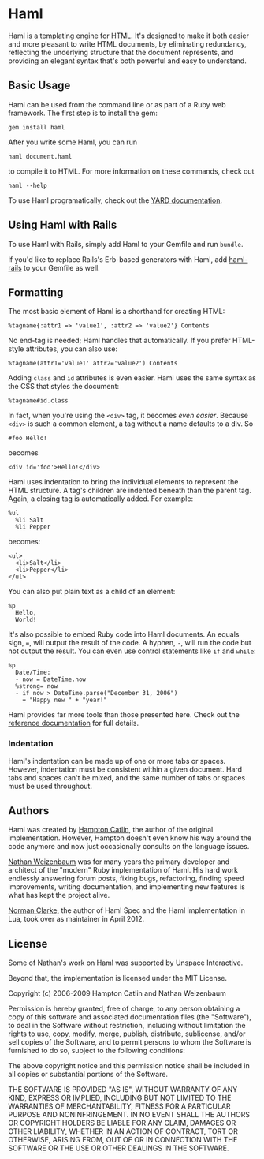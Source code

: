 # Haml

Haml is a templating engine for HTML. It's designed to make it both easier and
more pleasant to write HTML documents, by eliminating redundancy, reflecting the
underlying structure that the document represents, and providing an elegant syntax
that's both powerful and easy to understand.

## Basic Usage

Haml can be used from the command line or as part of a Ruby web framework. The
first step is to install the gem:

    gem install haml

After you write some Haml, you can run

    haml document.haml

to compile it to HTML. For more information on these commands, check out

    haml --help

To use Haml programatically, check out the [YARD
documentation](http://haml-lang.com/docs/yardoc/).

## Using Haml with Rails

To use Haml with Rails, simply add Haml to your Gemfile and run `bundle`.

If you'd like to replace Rails's Erb-based generators with Haml, add
[haml-rails](https://github.com/indirect/haml-rails) to your Gemfile as well.

## Formatting

The most basic element of Haml is a shorthand for creating HTML:

    %tagname{:attr1 => 'value1', :attr2 => 'value2'} Contents

No end-tag is needed; Haml handles that automatically. If you prefer HTML-style
attributes, you can also use:

    %tagname(attr1='value1' attr2='value2') Contents

Adding `class` and `id` attributes is even easier. Haml uses the same syntax as
the CSS that styles the document:

    %tagname#id.class

In fact, when you're using the `<div>` tag, it becomes _even easier_. Because
`<div>` is such a common element, a tag without a name defaults to a div. So

    #foo Hello!

becomes

    <div id='foo'>Hello!</div>

Haml uses indentation to bring the individual elements to represent the HTML
structure. A tag's children are indented beneath than the parent tag. Again, a
closing tag is automatically added. For example:

    %ul
      %li Salt
      %li Pepper

becomes:

    <ul>
      <li>Salt</li>
      <li>Pepper</li>
    </ul>

You can also put plain text as a child of an element:

    %p
      Hello,
      World!

It's also possible to embed Ruby code into Haml documents. An equals sign, `=`,
will output the result of the code. A hyphen, `-`, will run the code but not
output the result. You can even use control statements like `if` and `while`:

    %p
      Date/Time:
      - now = DateTime.now
      %strong= now
      - if now > DateTime.parse("December 31, 2006")
        = "Happy new " + "year!"

Haml provides far more tools than those presented here. Check out the [reference
documentation](http://beta.haml-lang.com/docs/yardoc/file.HAML_REFERENCE.html)
for full details.

### Indentation

Haml's indentation can be made up of one or more tabs or spaces. However,
indentation must be consistent within a given document. Hard tabs and spaces
can't be mixed, and the same number of tabs or spaces must be used throughout.

## Authors

Haml was created by [Hampton Catlin](http://hamptoncatlin.com), the author of
the original implementation. However, Hampton doesn't even know his way around
the code anymore and now just occasionally consults on the language issues.

[Nathan Weizenbaum](http://nex-3.com) was for many years the primary developer
and architect of the "modern" Ruby implementation of Haml. His hard work
endlessly answering forum posts, fixing bugs, refactoring, finding speed
improvements, writing documentation, and implementing new features is what has
kept the project alive.

[Norman Clarke](http://github.com/norman), the author of Haml Spec and the Haml
implementation in Lua, took over as maintainer in April 2012.

## License

Some of Nathan's work on Haml was supported by Unspace Interactive.

Beyond that, the implementation is licensed under the MIT License.

Copyright (c) 2006-2009 Hampton Catlin and Nathan Weizenbaum

Permission is hereby granted, free of charge, to any person obtaining a copy of
this software and associated documentation files (the "Software"), to deal in
the Software without restriction, including without limitation the rights to
use, copy, modify, merge, publish, distribute, sublicense, and/or sell copies of
the Software, and to permit persons to whom the Software is furnished to do so,
subject to the following conditions:

The above copyright notice and this permission notice shall be included in all
copies or substantial portions of the Software.

THE SOFTWARE IS PROVIDED "AS IS", WITHOUT WARRANTY OF ANY KIND, EXPRESS OR
IMPLIED, INCLUDING BUT NOT LIMITED TO THE WARRANTIES OF MERCHANTABILITY, FITNESS
FOR A PARTICULAR PURPOSE AND NONINFRINGEMENT. IN NO EVENT SHALL THE AUTHORS OR
COPYRIGHT HOLDERS BE LIABLE FOR ANY CLAIM, DAMAGES OR OTHER LIABILITY, WHETHER
IN AN ACTION OF CONTRACT, TORT OR OTHERWISE, ARISING FROM, OUT OF OR IN
CONNECTION WITH THE SOFTWARE OR THE USE OR OTHER DEALINGS IN THE SOFTWARE.

